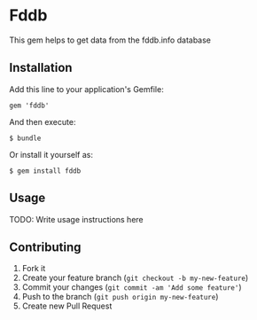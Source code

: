 # Fddb

This gem helps to get data from the fddb.info database

## Installation

Add this line to your application's Gemfile:

    gem 'fddb'

And then execute:

    $ bundle

Or install it yourself as:

    $ gem install fddb

## Usage

TODO: Write usage instructions here

## Contributing

1. Fork it
2. Create your feature branch (`git checkout -b my-new-feature`)
3. Commit your changes (`git commit -am 'Add some feature'`)
4. Push to the branch (`git push origin my-new-feature`)
5. Create new Pull Request
